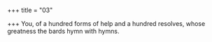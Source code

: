 +++
title = "03"

+++
You, of a hundred forms of help and a hundred resolves, whose
greatness
the bards hymn with hymns.
